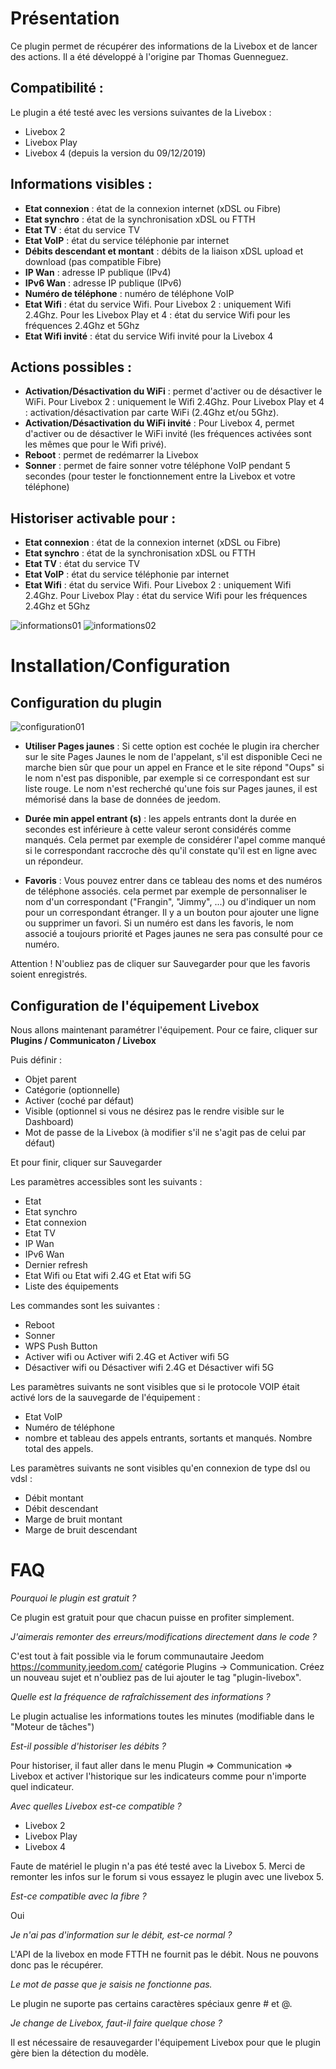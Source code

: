 Présentation
===
Ce plugin permet de récupérer des informations de la Livebox et de lancer des actions.
Il a été développé à l'origine par Thomas Guenneguez.

Compatibilité :
---

Le plugin a été testé avec les versions suivantes de la Livebox :
- Livebox 2
- Livebox Play
- Livebox 4 (depuis la version du 09/12/2019)

Informations visibles :
---

- **Etat connexion** : état de la connexion internet (xDSL ou Fibre)
- **Etat synchro** : état de la synchronisation xDSL ou FTTH
- **Etat TV** : état du service TV
- **Etat VoIP** : état du service téléphonie par internet
- **Débits descendant et montant** : débits de la liaison xDSL upload et download (pas compatible Fibre)
- **IP Wan** : adresse IP publique (IPv4)
- **IPv6 Wan** : adresse IP publique (IPv6)
- **Numéro de téléphone** : numéro de téléphone VoIP
- **Etat Wifi** : état du service Wifi. Pour Livebox 2 : uniquement Wifi 2.4Ghz. Pour les Livebox Play et 4 : état du service Wifi pour les fréquences 2.4Ghz et 5Ghz
- **Etat Wifi invité** : état du service Wifi invité pour la Livebox 4

Actions possibles :
---

- **Activation/Désactivation du WiFi** : permet d'activer ou de désactiver le WiFi. Pour Livebox 2 : uniquement le Wifi 2.4Ghz. Pour Livebox Play et 4 : activation/désactivation par carte WiFi (2.4Ghz et/ou 5Ghz).
- **Activation/Désactivation du WiFi invité** : Pour Livebox 4, permet d'activer ou de désactiver le WiFi invité (les fréquences activées sont les mêmes que pour le Wifi privé).
- **Reboot** : permet de redémarrer la Livebox
- **Sonner** : permet de faire sonner votre téléphone VoIP pendant 5 secondes (pour tester le fonctionnement entre la Livebox et votre téléphone)

Historiser activable pour :
---

- **Etat connexion** : état de la connexion internet (xDSL ou Fibre)
- **Etat synchro** : état de la synchronisation xDSL ou FTTH
- **Etat TV** : état du service TV
- **Etat VoIP** : état du service téléphonie par internet
- **Etat Wifi** : état du service Wifi. Pour Livebox 2 : uniquement Wifi 2.4Ghz. Pour Livebox Play : état du service Wifi pour les fréquences 2.4Ghz et 5Ghz

![informations01](../images/livebox1.png)
![informations02](../images/livebox_screenshot2.png)

Installation/Configuration
===

Configuration du plugin
---
![configuration01](../images/configuration.png)

- **Utiliser Pages jaunes** : Si cette option est cochée le plugin ira chercher sur le site Pages Jaunes le nom de l'appelant, s'il est disponible
Ceci ne marche bien sûr que pour un appel en France et le site répond "Oups" si le nom n'est pas disponible, par exemple si ce correspondant est sur liste rouge.
Le nom n'est recherché qu'une fois sur Pages jaunes, il est mémorisé dans la base de données de jeedom.

- **Durée min appel entrant (s)** : les appels entrants dont la durée en secondes est inférieure à cette valeur seront considérés comme manqués.
Cela permet par exemple de considérer l'apel comme manqué si le correspondant raccroche dès qu'il constate qu'il est en ligne avec un répondeur.

- **Favoris** : Vous pouvez entrer dans ce tableau des noms et des numéros de téléphone associés. cela permet par exemple de personnaliser le nom d'un correspondant ("Frangin", "Jimmy", ...) 
ou d'indiquer un nom pour un correspondant étranger. Il y a un bouton pour ajouter une ligne ou supprimer un favori.
Si un numéro est dans les favoris, le nom associé a toujours priorité et Pages jaunes ne sera pas consulté pour ce numéro.

Attention ! N'oubliez pas de cliquer sur Sauvegarder pour que les favoris soient enregistrés.

Configuration de l'équipement Livebox
---

Nous allons maintenant paramétrer l'équipement. Pour ce faire, cliquer sur **Plugins / Communicaton / Livebox**

Puis définir :

- Objet parent
- Catégorie (optionnelle)
- Activer (coché par défaut)
- Visible (optionnel si vous ne désirez pas le rendre visible sur le Dashboard)
- Mot de passe de la Livebox (à modifier s'il ne s'agit pas de celui par défaut)

Et pour finir, cliquer sur Sauvegarder

Les paramètres accessibles sont les suivants :
- Etat
- Etat synchro
- Etat connexion
- Etat TV
- IP Wan
- IPv6 Wan
- Dernier refresh
- Etat Wifi ou Etat wifi 2.4G et Etat wifi 5G
- Liste des équipements

Les commandes sont les suivantes :
- Reboot
- Sonner
- WPS Push Button
- Activer wifi ou Activer wifi 2.4G et Activer wifi 5G
- Désactiver wifi ou Désactiver wifi 2.4G et Désactiver wifi 5G

Les paramètres suivants ne sont visibles que si le protocole VOIP était activé lors de la sauvegarde de l'équipement :
- Etat VoIP <protocole>
- Numéro de téléphone <protocole>
- nombre et tableau des appels entrants, sortants et manqués. Nombre total des appels.

Les paramètres suivants ne sont visibles qu'en connexion de type dsl ou vdsl :
- Débit montant
- Débit descendant
- Marge de bruit montant
- Marge de bruit descendant

FAQ
===

*Pourquoi le plugin est gratuit ?*

Ce plugin est gratuit pour que chacun puisse en profiter simplement.

*J'aimerais remonter des erreurs/modifications directement dans le code ?*

C'est tout à fait possible via le forum communautaire Jeedom https://community.jeedom.com/ catégorie Plugins -> Communication. Créez un nouveau sujet et n'oubliez pas de lui ajouter le tag "plugin-livebox".

*Quelle est la fréquence de rafraîchissement des informations ?*

Le plugin actualise les informations toutes les minutes (modifiable dans le "Moteur de tâches")

*Est-il possible d'historiser les débits ?*

Pour historiser, il faut aller dans le menu Plugin => Communication => Livebox et activer l'historique sur les indicateurs comme pour n'importe quel indicateur.

*Avec quelles Livebox est-ce compatible ?*

- Livebox 2
- Livebox Play
- Livebox 4

Faute de matériel le plugin n'a pas été testé avec la Livebox 5. Merci de remonter les infos sur le forum si vous essayez le plugin avec une livebox 5.

*Est-ce compatible avec la fibre ?*

Oui

*Je n'ai pas d'information sur le débit, est-ce normal ?*

L'API de la livebox en mode FTTH ne fournit pas le débit. Nous ne pouvons donc pas le récupérer.

*Le mot de passe que je saisis ne fonctionne pas.*

Le plugin ne suporte pas certains caractères spéciaux genre # et @.

*Je change de Livebox, faut-il faire quelque chose ?*

Il est nécessaire de resauvegarder l'équipement Livebox pour que le plugin gère bien la détection du modèle.

